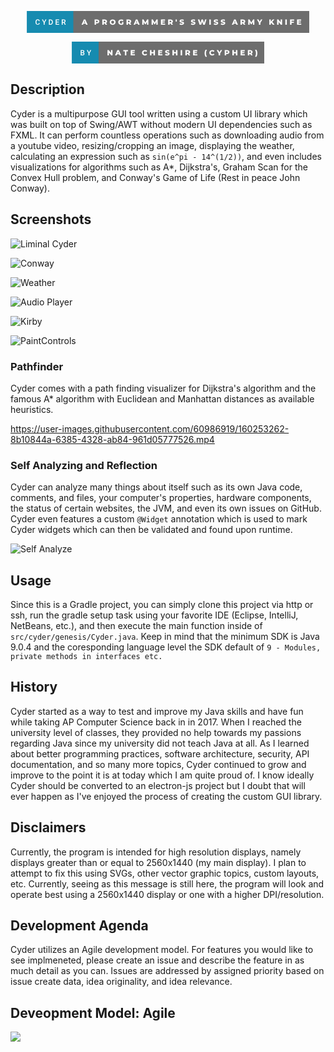 

<p align="center">
<svg xmlns="http://www.w3.org/2000/svg" width="452.12" height="35" viewBox="0 0 452.12 35"><rect class="svg__rect" x="0" y="0" width="76.43" height="35" fill="#168BB0"/><rect class="svg__rect" x="74.43" y="0" width="377.69" height="35" fill="#6D6D6D"/><path class="svg__text" d="M13.95 18.19L13.95 18.19L13.95 17.39Q13.95 16.19 14.38 15.27Q14.80 14.35 15.60 13.85Q16.40 13.35 17.45 13.35L17.45 13.35Q18.86 13.35 19.73 14.12Q20.59 14.89 20.73 16.29L20.73 16.29L19.25 16.29Q19.14 15.37 18.71 14.96Q18.28 14.55 17.45 14.55L17.45 14.55Q16.48 14.55 15.97 15.26Q15.45 15.96 15.44 17.33L15.44 17.33L15.44 18.09Q15.44 19.47 15.93 20.20Q16.43 20.92 17.38 20.92L17.38 20.92Q18.25 20.92 18.69 20.53Q19.13 20.14 19.25 19.22L19.25 19.22L20.73 19.22Q20.60 20.59 19.72 21.35Q18.84 22.12 17.38 22.12L17.38 22.12Q16.36 22.12 15.59 21.63Q14.81 21.15 14.39 20.26Q13.97 19.37 13.95 18.19ZM27.08 18.86L24.21 13.47L25.86 13.47L27.82 17.51L29.79 13.47L31.43 13.47L28.57 18.86L28.57 22L27.08 22L27.08 18.86ZM37.80 22L35.34 22L35.34 13.47L37.86 13.47Q38.99 13.47 39.87 13.97Q40.74 14.48 41.22 15.40Q41.70 16.33 41.70 17.52L41.70 17.52L41.70 17.95Q41.70 19.16 41.22 20.08Q40.74 21.00 39.84 21.50Q38.95 22 37.80 22L37.80 22ZM36.82 14.66L36.82 20.82L37.79 20.82Q38.96 20.82 39.58 20.09Q40.20 19.36 40.22 17.99L40.22 17.99L40.22 17.52Q40.22 16.13 39.61 15.40Q39.01 14.66 37.86 14.66L37.86 14.66L36.82 14.66ZM51.75 22L46.17 22L46.17 13.47L51.71 13.47L51.71 14.66L47.65 14.66L47.65 17.02L51.15 17.02L51.15 18.19L47.65 18.19L47.65 20.82L51.75 20.82L51.75 22ZM57.42 22L55.94 22L55.94 13.47L58.94 13.47Q60.42 13.47 61.22 14.13Q62.02 14.79 62.02 16.05L62.02 16.05Q62.02 16.90 61.61 17.48Q61.20 18.06 60.46 18.37L60.46 18.37L62.38 21.92L62.38 22L60.79 22L59.08 18.71L57.42 18.71L57.42 22ZM57.42 14.66L57.42 17.52L58.95 17.52Q59.70 17.52 60.12 17.15Q60.54 16.77 60.54 16.11L60.54 16.11Q60.54 15.43 60.15 15.05Q59.76 14.68 58.99 14.66L58.99 14.66L57.42 14.66Z" fill="#FFFFFF"/><path class="svg__text" d="M90.04 22L87.61 22L91.32 13.60L93.66 13.60L97.38 22L94.91 22L94.25 20.37L90.70 20.37L90.04 22ZM92.47 15.93L91.39 18.61L93.55 18.61L92.47 15.93ZM110.88 22L108.50 22L108.50 13.60L112.35 13.60Q113.49 13.60 114.33 13.98Q115.17 14.35 115.62 15.06Q116.08 15.76 116.08 16.71L116.08 16.71Q116.08 17.66 115.62 18.35Q115.17 19.05 114.33 19.42Q113.49 19.80 112.35 19.80L112.35 19.80L110.88 19.80L110.88 22ZM110.88 15.47L110.88 17.93L112.20 17.93Q112.93 17.93 113.31 17.61Q113.68 17.29 113.68 16.71L113.68 16.71Q113.68 16.12 113.31 15.80Q112.93 15.47 112.20 15.47L112.20 15.47L110.88 15.47ZM123.21 22L120.83 22L120.83 13.60L124.68 13.60Q125.82 13.60 126.66 13.98Q127.49 14.35 127.95 15.06Q128.41 15.76 128.41 16.71L128.41 16.71Q128.41 17.62 127.98 18.30Q127.55 18.98 126.76 19.36L126.76 19.36L128.57 22L126.03 22L124.51 19.77L123.21 19.77L123.21 22ZM123.21 15.47L123.21 17.93L124.53 17.93Q125.26 17.93 125.63 17.61Q126.01 17.29 126.01 16.71L126.01 16.71Q126.01 16.12 125.63 15.79Q125.26 15.47 124.53 15.47L124.53 15.47L123.21 15.47ZM132.77 17.80L132.77 17.80Q132.77 16.55 133.37 15.55Q133.98 14.56 135.04 14.00Q136.10 13.43 137.43 13.43L137.43 13.43Q138.76 13.43 139.83 14.00Q140.89 14.56 141.50 15.55Q142.10 16.55 142.10 17.80L142.10 17.80Q142.10 19.05 141.50 20.04Q140.89 21.04 139.83 21.60Q138.77 22.17 137.43 22.17L137.43 22.17Q136.10 22.17 135.04 21.60Q133.98 21.04 133.37 20.04Q132.77 19.05 132.77 17.80ZM135.16 17.80L135.16 17.80Q135.16 18.51 135.47 19.05Q135.77 19.60 136.28 19.90Q136.80 20.20 137.43 20.20L137.43 20.20Q138.07 20.20 138.59 19.90Q139.10 19.60 139.40 19.05Q139.70 18.51 139.70 17.80L139.70 17.80Q139.70 17.09 139.40 16.54Q139.10 16 138.59 15.70Q138.07 15.40 137.43 15.40L137.43 15.40Q136.79 15.40 136.28 15.70Q135.77 16 135.47 16.54Q135.16 17.09 135.16 17.80ZM146.40 17.80L146.40 17.80Q146.40 16.54 147.00 15.54Q147.60 14.55 148.67 13.99Q149.74 13.43 151.08 13.43L151.08 13.43Q152.26 13.43 153.19 13.83Q154.13 14.22 154.75 14.97L154.75 14.97L153.24 16.33Q152.40 15.40 151.22 15.40L151.22 15.40Q151.21 15.40 151.20 15.40L151.20 15.40Q150.12 15.40 149.46 16.06Q148.80 16.71 148.80 17.80L148.80 17.80Q148.80 18.50 149.10 19.04Q149.40 19.59 149.94 19.89Q150.48 20.20 151.18 20.20L151.18 20.20Q151.86 20.20 152.46 19.93L152.46 19.93L152.46 17.62L154.56 17.62L154.56 21.10Q153.84 21.61 152.90 21.89Q151.97 22.17 151.03 22.17L151.03 22.17Q149.71 22.17 148.66 21.61Q147.60 21.05 147.00 20.05Q146.40 19.06 146.40 17.80ZM161.93 22L159.55 22L159.55 13.60L163.40 13.60Q164.54 13.60 165.38 13.98Q166.21 14.35 166.67 15.06Q167.13 15.76 167.13 16.71L167.13 16.71Q167.13 17.62 166.70 18.30Q166.27 18.98 165.48 19.36L165.48 19.36L167.29 22L164.75 22L163.23 19.77L161.93 19.77L161.93 22ZM161.93 15.47L161.93 17.93L163.25 17.93Q163.98 17.93 164.35 17.61Q164.73 17.29 164.73 16.71L164.73 16.71Q164.73 16.12 164.35 15.79Q163.98 15.47 163.25 15.47L163.25 15.47L161.93 15.47ZM173.33 22L170.91 22L174.62 13.60L176.96 13.60L180.67 22L178.21 22L177.55 20.37L173.99 20.37L173.33 22ZM175.77 15.93L174.69 18.61L176.85 18.61L175.77 15.93ZM187.03 22L184.83 22L184.83 13.60L186.79 13.60L189.74 18.45L192.62 13.60L194.57 13.60L194.60 22L192.42 22L192.39 17.55L190.23 21.17L189.18 21.17L187.03 17.67L187.03 22ZM201.96 22L199.76 22L199.76 13.60L201.72 13.60L204.67 18.45L207.55 13.60L209.50 13.60L209.53 22L207.35 22L207.32 17.55L205.16 21.17L204.11 21.17L201.96 17.67L201.96 22ZM221.43 22L214.69 22L214.69 13.60L221.28 13.60L221.28 15.44L217.04 15.44L217.04 16.85L220.78 16.85L220.78 18.63L217.04 18.63L217.04 20.17L221.43 20.17L221.43 22ZM228.62 22L226.24 22L226.24 13.60L230.08 13.60Q231.22 13.60 232.06 13.98Q232.90 14.35 233.36 15.06Q233.81 15.76 233.81 16.71L233.81 16.71Q233.81 17.62 233.39 18.30Q232.96 18.98 232.17 19.36L232.17 19.36L233.98 22L231.43 22L229.91 19.77L228.62 19.77L228.62 22ZM228.62 15.47L228.62 17.93L229.93 17.93Q230.67 17.93 231.04 17.61Q231.41 17.29 231.41 16.71L231.41 16.71Q231.41 16.12 231.04 15.79Q230.67 15.47 229.93 15.47L229.93 15.47L228.62 15.47ZM238.40 17.10L238.25 13.60L240.18 13.60L240.02 17.10L238.40 17.10ZM244.40 21.24L244.40 21.24L245.18 19.49Q245.74 19.86 246.49 20.09Q247.23 20.32 247.95 20.32L247.95 20.32Q249.32 20.32 249.32 19.64L249.32 19.64Q249.32 19.28 248.93 19.11Q248.54 18.93 247.68 18.74L247.68 18.74Q246.73 18.53 246.09 18.30Q245.46 18.06 245.00 17.55Q244.55 17.03 244.55 16.16L244.55 16.16Q244.55 15.39 244.97 14.77Q245.39 14.15 246.22 13.79Q247.06 13.43 248.26 13.43L248.26 13.43Q249.09 13.43 249.89 13.62Q250.70 13.80 251.32 14.17L251.32 14.17L250.58 15.93Q249.38 15.28 248.25 15.28L248.25 15.28Q247.54 15.28 247.22 15.49Q246.90 15.70 246.90 16.04L246.90 16.04Q246.90 16.37 247.28 16.54Q247.66 16.71 248.51 16.89L248.51 16.89Q249.48 17.10 250.11 17.33Q250.74 17.56 251.20 18.07Q251.66 18.58 251.66 19.46L251.66 19.46Q251.66 20.21 251.24 20.83Q250.82 21.44 249.98 21.80Q249.14 22.17 247.94 22.17L247.94 22.17Q246.92 22.17 245.96 21.92Q245.00 21.67 244.40 21.24ZM262.62 21.24L262.62 21.24L263.40 19.49Q263.97 19.86 264.71 20.09Q265.45 20.32 266.17 20.32L266.17 20.32Q267.54 20.32 267.55 19.64L267.55 19.64Q267.55 19.28 267.16 19.11Q266.77 18.93 265.90 18.74L265.90 18.74Q264.95 18.53 264.31 18.30Q263.68 18.06 263.22 17.55Q262.77 17.03 262.77 16.16L262.77 16.16Q262.77 15.39 263.19 14.77Q263.61 14.15 264.44 13.79Q265.28 13.43 266.49 13.43L266.49 13.43Q267.31 13.43 268.12 13.62Q268.92 13.80 269.54 14.17L269.54 14.17L268.81 15.93Q267.60 15.28 266.47 15.28L266.47 15.28Q265.76 15.28 265.44 15.49Q265.12 15.70 265.12 16.04L265.12 16.04Q265.12 16.37 265.50 16.54Q265.89 16.71 266.74 16.89L266.74 16.89Q267.70 17.10 268.33 17.33Q268.96 17.56 269.42 18.07Q269.88 18.58 269.88 19.46L269.88 19.46Q269.88 20.21 269.46 20.83Q269.05 21.44 268.20 21.80Q267.36 22.17 266.16 22.17L266.16 22.17Q265.14 22.17 264.18 21.92Q263.22 21.67 262.62 21.24ZM276.54 22L273.82 13.60L276.26 13.60L277.95 18.96L279.73 13.60L281.91 13.60L283.61 19.01L285.37 13.60L287.64 13.60L284.91 22L282.37 22L280.76 16.89L279.08 22L276.54 22ZM294.53 22L292.15 22L292.15 13.60L294.53 13.60L294.53 22ZM299.12 21.24L299.12 21.24L299.90 19.49Q300.46 19.86 301.20 20.09Q301.95 20.32 302.67 20.32L302.67 20.32Q304.03 20.32 304.04 19.64L304.04 19.64Q304.04 19.28 303.65 19.11Q303.26 18.93 302.39 18.74L302.39 18.74Q301.44 18.53 300.81 18.30Q300.17 18.06 299.72 17.55Q299.26 17.03 299.26 16.16L299.26 16.16Q299.26 15.39 299.68 14.77Q300.10 14.15 300.94 13.79Q301.77 13.43 302.98 13.43L302.98 13.43Q303.80 13.43 304.61 13.62Q305.41 13.80 306.03 14.17L306.03 14.17L305.30 15.93Q304.10 15.28 302.97 15.28L302.97 15.28Q302.26 15.28 301.93 15.49Q301.61 15.70 301.61 16.04L301.61 16.04Q301.61 16.37 302.00 16.54Q302.38 16.71 303.23 16.89L303.23 16.89Q304.19 17.10 304.82 17.33Q305.45 17.56 305.91 18.07Q306.38 18.58 306.38 19.46L306.38 19.46Q306.38 20.21 305.96 20.83Q305.54 21.44 304.70 21.80Q303.86 22.17 302.66 22.17L302.66 22.17Q301.64 22.17 300.67 21.92Q299.71 21.67 299.12 21.24ZM310.37 21.24L310.37 21.24L311.15 19.49Q311.71 19.86 312.45 20.09Q313.20 20.32 313.92 20.32L313.92 20.32Q315.28 20.32 315.29 19.64L315.29 19.64Q315.29 19.28 314.90 19.11Q314.51 18.93 313.64 18.74L313.64 18.74Q312.69 18.53 312.06 18.30Q311.42 18.06 310.97 17.55Q310.51 17.03 310.51 16.16L310.51 16.16Q310.51 15.39 310.93 14.77Q311.35 14.15 312.19 13.79Q313.02 13.43 314.23 13.43L314.23 13.43Q315.05 13.43 315.86 13.62Q316.66 13.80 317.28 14.17L317.28 14.17L316.55 15.93Q315.35 15.28 314.22 15.28L314.22 15.28Q313.51 15.28 313.18 15.49Q312.86 15.70 312.86 16.04L312.86 16.04Q312.86 16.37 313.25 16.54Q313.63 16.71 314.48 16.89L314.48 16.89Q315.44 17.10 316.07 17.33Q316.70 17.56 317.16 18.07Q317.63 18.58 317.63 19.46L317.63 19.46Q317.63 20.21 317.21 20.83Q316.79 21.44 315.95 21.80Q315.11 22.17 313.91 22.17L313.91 22.17Q312.89 22.17 311.92 21.92Q310.96 21.67 310.37 21.24ZM330.59 22L328.17 22L331.88 13.60L334.22 13.60L337.93 22L335.47 22L334.81 20.37L331.25 20.37L330.59 22ZM333.03 15.93L331.95 18.61L334.11 18.61L333.03 15.93ZM344.47 22L342.09 22L342.09 13.60L345.93 13.60Q347.07 13.60 347.91 13.98Q348.75 14.35 349.21 15.06Q349.66 15.76 349.66 16.71L349.66 16.71Q349.66 17.62 349.24 18.30Q348.81 18.98 348.02 19.36L348.02 19.36L349.83 22L347.29 22L345.76 19.77L344.47 19.77L344.47 22ZM344.47 15.47L344.47 17.93L345.79 17.93Q346.52 17.93 346.89 17.61Q347.26 17.29 347.26 16.71L347.26 16.71Q347.26 16.12 346.89 15.79Q346.52 15.47 345.79 15.47L345.79 15.47L344.47 15.47ZM356.65 22L354.45 22L354.45 13.60L356.41 13.60L359.36 18.45L362.24 13.60L364.20 13.60L364.22 22L362.04 22L362.02 17.55L359.85 21.17L358.80 21.17L356.65 17.67L356.65 22ZM371.51 18.95L368.30 13.60L370.81 13.60L372.80 16.94L374.80 13.60L377.10 13.60L373.88 18.99L373.88 22L371.51 22L371.51 18.95ZM390.51 22L388.16 22L388.16 13.60L390.51 13.60L390.51 17.09L393.76 13.60L396.38 13.60L392.95 17.32L396.56 22L393.80 22L391.40 18.95L390.51 19.90L390.51 22ZM403.00 22L400.66 22L400.66 13.60L402.62 13.60L406.33 18.07L406.33 13.60L408.66 13.60L408.66 22L406.71 22L403.00 17.52L403.00 22ZM416.20 22L413.82 22L413.82 13.60L416.20 13.60L416.20 22ZM423.75 22L421.37 22L421.37 13.60L427.96 13.60L427.96 15.44L423.75 15.44L423.75 17.28L427.46 17.28L427.46 19.12L423.75 19.12L423.75 22ZM439.30 22L432.56 22L432.56 13.60L439.15 13.60L439.15 15.44L434.91 15.44L434.91 16.85L438.65 16.85L438.65 18.63L434.91 18.63L434.91 20.17L439.30 20.17L439.30 22Z" fill="#FFFFFF" x="87.43"/></svg>
</p>

<p align="center">
<svg xmlns="http://www.w3.org/2000/svg" width="308.83" height="35" viewBox="0 0 308.83 35"><rect class="svg__rect" x="0" y="0" width="44.94" height="35" fill="#168BB0"/><rect class="svg__rect" x="42.94" y="0" width="265.89" height="35" fill="#6D6D6D"/><path class="svg__text" d="M17.33 22L14.22 22L14.22 13.47L17.14 13.47Q18.59 13.47 19.34 14.05Q20.10 14.63 20.10 15.78L20.10 15.78Q20.10 16.36 19.78 16.83Q19.47 17.30 18.86 17.56L18.86 17.56Q19.55 17.75 19.93 18.26Q20.31 18.78 20.31 19.51L20.31 19.51Q20.31 20.71 19.53 21.36Q18.76 22 17.33 22L17.33 22ZM15.70 18.15L15.70 20.82L17.35 20.82Q18.04 20.82 18.44 20.47Q18.83 20.13 18.83 19.51L18.83 19.51Q18.83 18.18 17.47 18.15L17.47 18.15L15.70 18.15ZM15.70 14.66L15.70 17.06L17.15 17.06Q17.84 17.06 18.23 16.75Q18.62 16.43 18.62 15.86L18.62 15.86Q18.62 15.23 18.26 14.95Q17.90 14.66 17.14 14.66L17.14 14.66L15.70 14.66ZM26.81 18.86L23.95 13.47L25.60 13.47L27.56 17.51L29.52 13.47L31.16 13.47L28.30 18.86L28.30 22L26.81 22L26.81 18.86Z" fill="#FFFFFF"/><path class="svg__text" d="M59.46 22L57.13 22L57.13 13.60L59.08 13.60L62.79 18.07L62.79 13.60L65.12 13.60L65.12 22L63.17 22L59.46 17.52L59.46 22ZM71.70 22L69.27 22L72.98 13.60L75.33 13.60L79.04 22L76.58 22L75.91 20.37L72.36 20.37L71.70 22ZM74.14 15.93L73.05 18.61L75.22 18.61L74.14 15.93ZM84.99 15.48L82.41 15.48L82.41 13.60L89.93 13.60L89.93 15.48L87.36 15.48L87.36 22L84.99 22L84.99 15.48ZM101.04 22L94.30 22L94.30 13.60L100.89 13.60L100.89 15.44L96.66 15.44L96.66 16.85L100.39 16.85L100.39 18.63L96.66 18.63L96.66 20.17L101.04 20.17L101.04 22ZM112.39 17.80L112.39 17.80Q112.39 16.54 112.99 15.54Q113.59 14.55 114.64 13.99Q115.69 13.43 117.01 13.43L117.01 13.43Q118.16 13.43 119.09 13.84Q120.01 14.25 120.63 15.02L120.63 15.02L119.11 16.39Q118.30 15.40 117.13 15.40L117.13 15.40Q116.45 15.40 115.91 15.70Q115.38 16 115.09 16.54Q114.79 17.09 114.79 17.80L114.79 17.80Q114.79 18.51 115.09 19.05Q115.38 19.60 115.91 19.90Q116.45 20.20 117.13 20.20L117.13 20.20Q118.30 20.20 119.11 19.22L119.11 19.22L120.63 20.58Q120.02 21.35 119.09 21.76Q118.16 22.17 117.01 22.17L117.01 22.17Q115.69 22.17 114.64 21.61Q113.59 21.05 112.99 20.05Q112.39 19.06 112.39 17.80ZM127.54 22L125.16 22L125.16 13.60L127.54 13.60L127.54 16.76L130.78 16.76L130.78 13.60L133.15 13.60L133.15 22L130.78 22L130.78 18.72L127.54 18.72L127.54 22ZM145.06 22L138.32 22L138.32 13.60L144.91 13.60L144.91 15.44L140.67 15.44L140.67 16.85L144.40 16.85L144.40 18.63L140.67 18.63L140.67 20.17L145.06 20.17L145.06 22ZM149.28 21.24L149.28 21.24L150.06 19.49Q150.62 19.86 151.36 20.09Q152.11 20.32 152.83 20.32L152.83 20.32Q154.19 20.32 154.20 19.64L154.20 19.64Q154.20 19.28 153.81 19.11Q153.42 18.93 152.55 18.74L152.55 18.74Q151.60 18.53 150.97 18.30Q150.33 18.06 149.88 17.55Q149.42 17.03 149.42 16.16L149.42 16.16Q149.42 15.39 149.84 14.77Q150.26 14.15 151.10 13.79Q151.93 13.43 153.14 13.43L153.14 13.43Q153.97 13.43 154.77 13.62Q155.58 13.80 156.19 14.17L156.19 14.17L155.46 15.93Q154.26 15.28 153.13 15.28L153.13 15.28Q152.42 15.28 152.10 15.49Q151.77 15.70 151.77 16.04L151.77 16.04Q151.77 16.37 152.16 16.54Q152.54 16.71 153.39 16.89L153.39 16.89Q154.35 17.10 154.98 17.33Q155.61 17.56 156.08 18.07Q156.54 18.58 156.54 19.46L156.54 19.46Q156.54 20.21 156.12 20.83Q155.70 21.44 154.86 21.80Q154.02 22.17 152.82 22.17L152.82 22.17Q151.80 22.17 150.84 21.92Q149.88 21.67 149.28 21.24ZM163.49 22L161.11 22L161.11 13.60L163.49 13.60L163.49 16.76L166.73 16.76L166.73 13.60L169.11 13.60L169.11 22L166.73 22L166.73 18.72L163.49 18.72L163.49 22ZM176.65 22L174.27 22L174.27 13.60L176.65 13.60L176.65 22ZM184.20 22L181.82 22L181.82 13.60L185.66 13.60Q186.81 13.60 187.65 13.98Q188.48 14.35 188.94 15.06Q189.40 15.76 189.40 16.71L189.40 16.71Q189.40 17.62 188.97 18.30Q188.54 18.98 187.75 19.36L187.75 19.36L189.56 22L187.02 22L185.50 19.77L184.20 19.77L184.20 22ZM184.20 15.47L184.20 17.93L185.52 17.93Q186.25 17.93 186.62 17.61Q187.00 17.29 187.00 16.71L187.00 16.71Q187.00 16.12 186.62 15.79Q186.25 15.47 185.52 15.47L185.52 15.47L184.20 15.47ZM200.93 22L194.18 22L194.18 13.60L200.78 13.60L200.78 15.44L196.54 15.44L196.54 16.85L200.27 16.85L200.27 18.63L196.54 18.63L196.54 20.17L200.93 20.17L200.93 22ZM212.59 18.71L212.59 18.71Q212.59 17.07 212.99 15.62Q213.39 14.18 214.14 13.09L214.14 13.09L216.32 13.09Q215.54 14.48 215.18 15.84Q214.82 17.20 214.82 18.71L214.82 18.71Q214.82 20.22 215.18 21.59Q215.54 22.95 216.32 24.33L216.32 24.33L214.14 24.33Q213.39 23.25 212.99 21.80Q212.59 20.35 212.59 18.71ZM220.19 17.80L220.19 17.80Q220.19 16.54 220.79 15.54Q221.38 14.55 222.44 13.99Q223.49 13.43 224.81 13.43L224.81 13.43Q225.96 13.43 226.88 13.84Q227.81 14.25 228.42 15.02L228.42 15.02L226.91 16.39Q226.09 15.40 224.93 15.40L224.93 15.40Q224.24 15.40 223.71 15.70Q223.18 16 222.88 16.54Q222.58 17.09 222.58 17.80L222.58 17.80Q222.58 18.51 222.88 19.05Q223.18 19.60 223.71 19.90Q224.24 20.20 224.93 20.20L224.93 20.20Q226.09 20.20 226.91 19.22L226.91 19.22L228.42 20.58Q227.81 21.35 226.89 21.76Q225.96 22.17 224.81 22.17L224.81 22.17Q223.49 22.17 222.44 21.61Q221.38 21.05 220.79 20.05Q220.19 19.06 220.19 17.80ZM235.08 18.95L231.88 13.60L234.39 13.60L236.38 16.94L238.37 13.60L240.67 13.60L237.46 18.99L237.46 22L235.08 22L235.08 18.95ZM247.14 22L244.76 22L244.76 13.60L248.60 13.60Q249.74 13.60 250.58 13.98Q251.42 14.35 251.88 15.06Q252.33 15.76 252.33 16.71L252.33 16.71Q252.33 17.66 251.88 18.35Q251.42 19.05 250.58 19.42Q249.74 19.80 248.60 19.80L248.60 19.80L247.14 19.80L247.14 22ZM247.14 15.47L247.14 17.93L248.45 17.93Q249.19 17.93 249.56 17.61Q249.93 17.29 249.93 16.71L249.93 16.71Q249.93 16.12 249.56 15.80Q249.19 15.47 248.45 15.47L248.45 15.47L247.14 15.47ZM259.46 22L257.08 22L257.08 13.60L259.46 13.60L259.46 16.76L262.70 16.76L262.70 13.60L265.08 13.60L265.08 22L262.70 22L262.70 18.72L259.46 18.72L259.46 22ZM276.98 22L270.24 22L270.24 13.60L276.83 13.60L276.83 15.44L272.59 15.44L272.59 16.85L276.33 16.85L276.33 18.63L272.59 18.63L272.59 20.17L276.98 20.17L276.98 22ZM284.17 22L281.79 22L281.79 13.60L285.63 13.60Q286.77 13.60 287.61 13.98Q288.45 14.35 288.91 15.06Q289.36 15.76 289.36 16.71L289.36 16.71Q289.36 17.62 288.94 18.30Q288.51 18.98 287.72 19.36L287.72 19.36L289.53 22L286.99 22L285.46 19.77L284.17 19.77L284.17 22ZM284.17 15.47L284.17 17.93L285.49 17.93Q286.22 17.93 286.59 17.61Q286.96 17.29 286.96 16.71L286.96 16.71Q286.96 16.12 286.59 15.79Q286.22 15.47 285.49 15.47L285.49 15.47L284.17 15.47ZM295.48 24.33L293.29 24.33Q294.07 22.94 294.43 21.58Q294.79 20.22 294.79 18.71L294.79 18.71Q294.79 17.20 294.43 15.84Q294.07 14.48 293.29 13.09L293.29 13.09L295.48 13.09Q296.22 14.17 296.62 15.62Q297.02 17.07 297.02 18.71L297.02 18.71Q297.02 20.36 296.62 21.80Q296.22 23.25 295.48 24.33L295.48 24.33Z" fill="#FFFFFF" x="55.94"/></svg>
</p>


## Description

Cyder is a multipurpose GUI tool written using a custom UI library 
which was built on top of Swing/AWT without modern UI dependencies such as FXML.
It can perform countless operations such as downloading audio from a
youtube video, resizing/cropping an image, displaying the weather, 
calculating an expression such as `sin(e^pi - 14^(1/2))`, and even includes
visualizations for algorithms such as A*, Dijkstra's, Graham Scan for 
the Convex Hull problem, and Conway's Game of Life (Rest in peace John Conway).

## Screenshots

![Liminal Cyder](https://user-images.githubusercontent.com/60986919/160317185-836111d3-172b-4399-8196-4449a9d355e6.png)

![Conway](https://user-images.githubusercontent.com/60986919/160317204-c29f04ae-2e7b-4d32-8524-99ccf30a86fe.png)

![Weather](https://user-images.githubusercontent.com/60986919/156911464-73221df7-68fa-4ce3-8211-555ddc9c0ac2.png)

![Audio Player](https://user-images.githubusercontent.com/60986919/156904205-39fb8218-412e-4a20-9a27-7d2d7bc39902.png)

![Kirby](https://user-images.githubusercontent.com/60986919/158036314-055f87d4-b21c-4eec-a92c-d65561c75483.png)

![PaintControls](https://user-images.githubusercontent.com/60986919/158036316-0abe20d4-3414-40e9-8da5-5ec83430d54d.png)

### Pathfinder

Cyder comes with a path finding visualizer for Dijkstra's algorithm
and the famous A* algorithm with Euclidean and Manhattan distances
as available heuristics.

https://user-images.githubusercontent.com/60986919/160253262-8b10844a-6385-4328-ab84-961d05777526.mp4

### Self Analyzing and Reflection

Cyder can analyze many things about itself 
such as its own Java code, comments, and files, 
your computer's properties, hardware components, 
the status of certain websites, the JVM, and even 
its own issues on GitHub. Cyder even features a custom 
`@Widget` annotation which is used to mark Cyder widgets which
can then be validated and found upon runtime.

![Self Analyze](https://user-images.githubusercontent.com/60986919/160317468-6df0680f-8d49-413b-a09e-43d38839d441.png)

## Usage

Since this is a Gradle project, you can simply clone this project 
via http or ssh, run the gradle setup task using your favorite IDE
(Eclipse, IntelliJ, NetBeans, etc.), and then execute the main function
inside of `src/cyder/genesis/Cyder.java`. Keep in mind that the minimum
SDK is Java 9.0.4 and the coresponding language level the SDK
default of `9 - Modules, private methods in interfaces etc.`

## History

Cyder started as a way to test and improve my Java skills and have fun
while taking AP Computer Science back in in 2017. When I reached the
university level of classes, they provided no help towards my passions
regarding Java since my university did not teach Java at all. As I learned
about better programming practices, software architecture, security, API
documentation, and so many more topics, Cyder continued to grow and improve
to the point it is at today which I am quite proud of. I know ideally Cyder
should be converted to an electron-js project but I doubt that will
ever happen as I've enjoyed the process of creating the custom GUI library.

## Disclaimers

Currently, the program is intended for high resolution displays,
namely displays greater than or equal to 2560x1440 (my main display).
I plan to attempt to fix this using SVGs, other vector graphic topics,
custom layouts, etc. Currently, seeing as this message is still here, 
the program will look and operate best using a 2560x1440 display 
or one with a higher DPI/resolution.

## Development Agenda

Cyder utilizes an Agile development model. For features you would like
to see implmeneted, please create an issue and describe the
feature in as much detail as you can. Issues are addressed by 
assigned priority based on issue create data, idea originality, 
and idea relevance.

## Deveopment Model: Agile
<img src="https://i.imgur.com/VKeVG4F.png" data-canonical-src="https://i.imgur.com/VKeVG4F.png"/>
